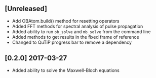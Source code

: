## [Unreleased]

- Add OBAtom.build() method for resetting operators
- Added FFT methods for spectral analysis of pulse propagation
- Added ability to run `ob_solve` and `mb_solve` from the command line
- Added methods to get results in the fixed frame of reference
- Changed to QuTiP progress bar to remove a dependency

## [0.2.0] 2017-03-27

- Added ability to solve the Maxwell-Bloch equations